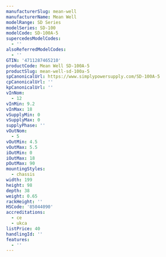 ```yaml
---
manufacturerSlug: mean-well
manufacturerName: Mean Well
modelRange: SD Series
modelSeries: SD-100
modelCode: SD-100A-5
supercedesModelCodes:
  - ''
alsoReferredModelCodes:
  - ''
GTIN: '4711287465210'
productCode: Mean Well SD-100A-5
productSlug: mean-well-sd-100a-5
spCanonicalUrl: https://www.simplypowersupply.com/SD-100A-5
cpCanonicalUrl: ''
kpCanonicalUrl: ''
vInNom:
  - 12
vInMin: 9.2
vInMax: 18
vSupplyMin: 0
vSupplyMax: 0
supplyPhase: ''
vOutNom:
  - 5
vOutMin: 4.5
vOutMax: 5.5
iOutMin: 0
iOutMax: 18
pOutMax: 90
mountingStyles:
  - chassis
width: 199
height: 98
depth: 38
weight: 0.65
rackHeight: ''
HSCode: '85044090'
accreditations:
  - ce
  - ukca
listPrice: 40
handlingId: ''
features:
  - ''
---
```

